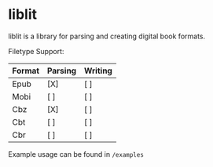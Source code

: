 # liblit

liblit is a library for parsing and creating digital book formats.

Filetype Support:

Format | Parsing | Writing
-------|---------|--------
Epub   | [X]     | [ ]
Mobi   | [ ]     | [ ]
Cbz    | [X]     | [ ]
Cbt    | [ ]     | [ ]
Cbr    | [ ]     | [ ]

Example usage can be found in ``/examples``

